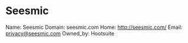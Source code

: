 
# Seesmic

Name: Seesmic
Domain: seesmic.com
Home: http://seesmic.com/
Email: privacy@seesmic.com
Owned_by: Hootsuite

